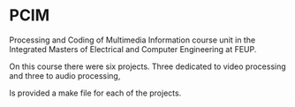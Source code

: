 # PCIM
Processing and Coding of Multimedia Information course unit in the Integrated Masters of Electrical and 
Computer Engineering at FEUP.

On this course there were six projects. Three dedicated to video processing and three to audio processing,

Is provided a make file for each of the projects.
